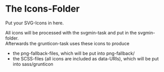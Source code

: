 # The Icons-Folder

Put your SVG-Icons in here.  

All icons will be processed with the svgmin-task and put in the svgmin-folder.  
Afterwards the grunticon-task uses these icons to produce  

- the png-fallback-files, which will be put into png-fallback/
- the SCSS-files (all icons are included as data-URIs), which will be put into sass/grunticon
